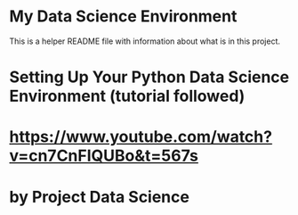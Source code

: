 # My Data Science Environment

This is a helper README file with information about what is in this project.

# Setting Up Your Python Data Science Environment (tutorial followed)
# https://www.youtube.com/watch?v=cn7CnFIQUBo&t=567s
# by Project Data Science